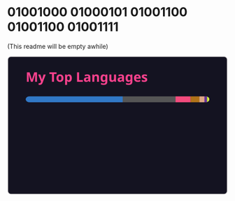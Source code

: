 # 01001000 01000101 01001100 01001100 01001111
(This readme will be empty awhile)



![Top Languages](./github-stats.svg)


